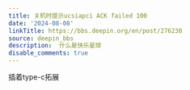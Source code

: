 ```yaml
---
title: 关机时提示ucsiapci ACK failed 100
date: '2024-08-08'
linkTitle: https://bbs.deepin.org/en/post/276230
source: deepin_bbs
description:  什么是快乐星球 
disable_comments: true
---
```

插着type-c拓展
